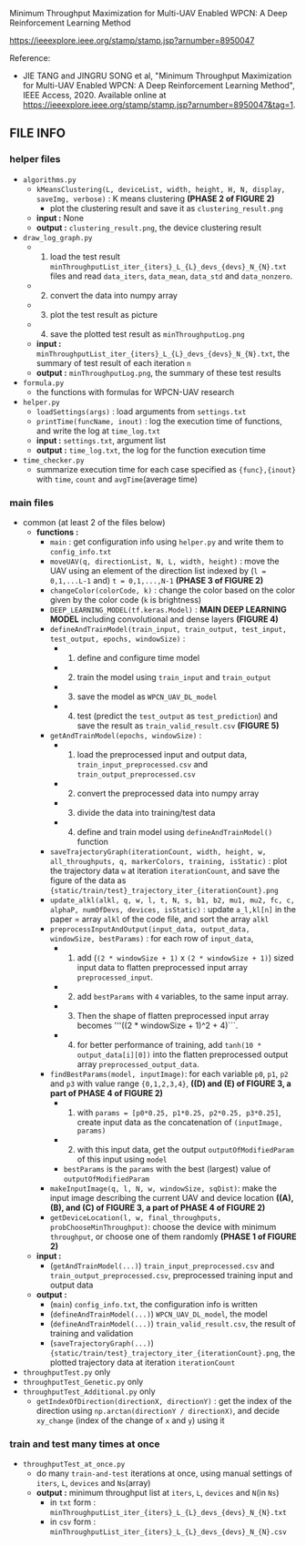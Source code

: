 Minimum Throughput Maximization for Multi-UAV Enabled WPCN: A Deep Reinforcement Learning Method

https://ieeexplore.ieee.org/stamp/stamp.jsp?arnumber=8950047

Reference:

 * JIE TANG and JINGRU SONG et al, "Minimum Throughput Maximization for Multi-UAV Enabled WPCN: A Deep Reinforcement Learning Method", IEEE Access, 2020. Available online at https://ieeexplore.ieee.org/stamp/stamp.jsp?arnumber=8950047&tag=1.

## FILE INFO
### helper files
* ```algorithms.py```
  * ```kMeansClustering(L, deviceList, width, height, H, N, display, saveImg, verbose)``` : K means clustering **(PHASE 2 of FIGURE 2)**
    * plot the clustering result and save it as ```clustering_result.png```
  * **input :** None
  * **output :** ```clustering_result.png```, the device clustering result
* ```draw_log_graph.py```
  * 1. load the test result ```minThroughputList_iter_{iters}_L_{L}_devs_{devs}_N_{N}.txt``` files and read ```data_iters```, ```data_mean```, ```data_std``` and ```data_nonzero```.
  * 2. convert the data into numpy array
  * 3. plot the test result as picture
  * 4. save the plotted test result as ```minThroughputLog.png```
  * **input :** ```minThroughputList_iter_{iters}_L_{L}_devs_{devs}_N_{N}.txt```, the summary of test result of each iteration ```n```
  * **output :** ```minThroughputLog.png```, the summary of these test results
* ```formula.py```
  * the functions with formulas for WPCN-UAV research
* ```helper.py```
  * ```loadSettings(args)``` : load arguments from ```settings.txt```
  * ```printTime(funcName, inout)``` : log the execution time of functions, and write the log at ```time_log.txt```
  * **input :** ```settings.txt```, argument list
  * **output :** ```time_log.txt```, the log for the function execution time
* ```time_checker.py```
  * summarize execution time for each case specified as ```{func},{inout}``` with ```time```, ```count``` and ```avgTime```(average time)

### main files
* common (at least 2 of the files below)
  * **functions :**
    * ```main``` : get configuration info using ```helper.py``` and write them to ```config_info.txt```
    * ```moveUAV(q, directionList, N, L, width, height)``` : move the UAV using an element of the direction list indexed by (```l = 0,1,...L-1``` and) ```t = 0,1,...,N-1``` **(PHASE 3 of FIGURE 2)**
    * ```changeColor(colorCode, k)``` : change the color based on the color given by the color code (```k``` is brightness)
    * ```DEEP_LEARNING_MODEL(tf.keras.Model)``` : **MAIN DEEP LEARNING MODEL** including convolutional and dense layers **(FIGURE 4)**
    * ```defineAndTrainModel(train_input, train_output, test_input, test_output, epochs, windowSize)``` :
      * 1. define and configure time model
      * 2. train the model using ```train_input``` and ```train_output```
      * 3. save the model as ```WPCN_UAV_DL_model```
      * 4. test (predict the ```test_output``` as ```test_prediction```) and save the result as ```train_valid_result.csv``` **(FIGURE 5)**
    * ```getAndTrainModel(epochs, windowSize)``` :
      * 1. load the preprocessed input and output data, ```train_input_preprocessed.csv``` and ```train_output_preprocessed.csv```
      * 2. convert the preprocessed data into numpy array
      * 3. divide the data into training/test data
      * 4. define and train model using ```defineAndTrainModel()``` function
    * ```saveTrajectoryGraph(iterationCount, width, height, w, all_throughputs, q, markerColors, training, isStatic)``` : plot the trajectory data ```w``` at iteration ```iterationCount```, and save the figure of the data as ```{static/train/test}_trajectory_iter_{iterationCount}.png```
    * ```update_alkl(alkl, q, w, l, t, N, s, b1, b2, mu1, mu2, fc, c, alphaP, numOfDevs, devices, isStatic)``` : update ```a_l,kl[n]``` in the paper = array ```alkl``` of the code file, and sort the array ```alkl```
    * ```preprocessInputAndOutput(input_data, output_data, windowSize, bestParams)``` : for each row of ```input_data```,
      * 1. add (```(2 * windowSize + 1)``` x ```(2 * windowSize + 1)```) sized input data to flatten preprocessed input array ```preprocessed_input```.
      * 2. add ```bestParams``` with ```4``` variables, to the same input array.
      * 3. Then the shape of flatten preprocessed input array becomes '''((2 * windowSize + 1)^2 + 4)```.
      * 4. for better performance of training, add ```tanh(10 * output_data[i][0])``` into the flatten preprocessed output array ```preprocessed_output_data```.
    * ```findBestParams(model, inputImage)```: for each variable ```p0```, ```p1```, ```p2``` and ```p3``` with value range ```{0,1,2,3,4}```, **((D) and (E) of FIGURE 3, a part of PHASE 4 of FIGURE 2)**
      * 1. with ```params = [p0*0.25, p1*0.25, p2*0.25, p3*0.25]```, create input data as the concatenation of ```(inputImage, params)```
      * 2. with this input data, get the output ```outputOfModifiedParam``` of this input using ```model```
      * ```bestParams``` is the ```params``` with the best (largest) value of ```outputOfModifiedParam```
    * ```makeInputImage(q, l, N, w, windowSize, sqDist)```: make the input image describing the current UAV and device location **((A), (B), and (C) of FIGURE 3, a part of PHASE 4 of FIGURE 2)**
    * ```getDeviceLocation(l, w, final_throughputs, probChooseMinThroughput)```: choose the device with minimum ```throughput```, or choose one of them randomly **(PHASE 1 of FIGURE 2)**
  * **input :**
    * (```getAndTrainModel(...)```) ```train_input_preprocessed.csv``` and ```train_output_preprocessed.csv```, preprocessed training input and output data
  * **output :**
    * (```main```) ```config_info.txt```, the configuration info is written
    * (```defineAndTrainModel(...)```) ```WPCN_UAV_DL_model```, the model
    * (```defineAndTrainModel(...)```) ```train_valid_result.csv```, the result of training and validation
    * (```saveTrajectoryGraph(...)```) ```{static/train/test}_trajectory_iter_{iterationCount}.png```, the plotted trajectory data at iteration ```iterationCount```
* ```throughputTest.py``` only
* ```throughputTest_Genetic.py``` only
* ```throughputTest_Additional.py``` only
  * ```getIndexOfDirection(directionX, directionY)``` : get the index of the direction using ```np.arctan(directionY / directionX)```, and decide ```xy_change``` (index of the change of ```x``` and ```y```) using it

### train and test many times at once
* ```throughputTest_at_once.py```
  * do many ```train-and-test``` iterations at once, using manual settings of ```iters```, ```L```, ```devices``` and ```Ns```(array)
  * **output :** minimum throughput list at ```iters```, ```L```, ```devices``` and ```N```(in ```Ns```)
    * in ```txt``` form : ```minThroughputList_iter_{iters}_L_{L}_devs_{devs}_N_{N}.txt```
    * in ```csv``` form : ```minThroughputList_iter_{iters}_L_{L}_devs_{devs}_N_{N}.csv```
